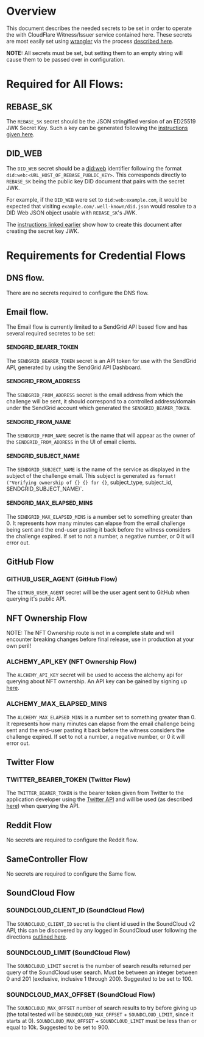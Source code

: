# Overview

This document describes the needed secrets to be set in order to operate the with CloudFlare Witness/Issuer service contained here. These secrets are most easily set using [wrangler](https://developers.cloudflare.com/workers/wrangler/get-started/) via the process [described here](https://blog.cloudflare.com/workers-secrets-environment/).

**NOTE:** All secrets must be set, but setting them to an empty string will cause them to be passed over in configuration. 

# Required for All Flows:
## REBASE_SK
The `REBASE_SK` secret should be the JSON stringified version of an ED25519 JWK Secret Key. Such a key can be generated following the [instructions given here](https://www.spruceid.dev/didkit/didkit-examples/did-web-in-minutes).

## DID_WEB
The `DID_WEB` secret should be a [did:web](https://w3c-ccg.github.io/did-method-web/) identifier following the format `did:web:<URL_HOST_OF_REBASE_PUBLIC_KEY>`. This corresponds directly to `REBASE_SK` being the public key DID document that pairs with the secret JWK. 

For example, if the `DID_WEB` were set to `did:web:example.com`, it would be expected that visiting `example.com/.well-known/did.json` would resolve to a DID Web JSON object usable with `REBASE_SK`'s JWK. 

The [instructions linked earlier](https://www.spruceid.dev/didkit/didkit-examples/did-web-in-minutes) show how to create this document after creating the secret key JWK.

# Requirements for Credential Flows

## DNS flow.

There are no secrets required to configure the DNS flow.

## Email flow.

The Email flow is currently limited to a SendGrid API based flow and has several required secretes to be set:

#### SENDGRID_BEARER_TOKEN
The `SENDGRID_BEARER_TOKEN` secret is an API token for use with the SendGrid API, generated by using the SendGrid API Dashboard.

#### SENDGRID_FROM_ADDRESS
The `SENDGRID_FROM_ADDRESS` secret is the email address from which the challenge will be sent, it should correspond to a controlled address/domain under the SendGrid account which generated the `SENDGRID_BEARER_TOKEN`.

#### SENDGRID_FROM_NAME
The `SENDGRID_FROM_NAME` secret is the name that will appear as the owner of the `SENDGRID_FROM_ADDRESS` in the UI of email clients.

#### SENDGRID_SUBJECT_NAME
The `SENDGRID_SUBJECT_NAME` is the name of the service as displayed in the subject of the challenge email. This subject is generated as `format!("Verifying ownership of {} {} for {}`, subject_type, subject_id, SENDGRID_SUBJECT_NAME)`.

#### SENDGRID_MAX_ELAPSED_MINS
The `SENDGRID_MAX_ELAPSED_MINS` is a number set to something greater than 0. It represents how many minutes can elapse from the email challenge being sent and the end-user pasting it back before the witness considers the challenge expired. If set to not a number, a negative number, or 0 it will error out.

## GitHub Flow

### GITHUB_USER_AGENT (GitHub Flow)
The `GITHUB_USER_AGENT` secret will be the user agent sent to GitHub when querying it's public API.

## NFT Ownership Flow

NOTE: The NFT Ownership route is not in a complete state and will encounter breaking changes before final release, use in production at your own peril!
### ALCHEMY_API_KEY (NFT Ownership Flow)
The `ALCHEMY_API_KEY` secret will be used to access the alchemy api for querying about NFT ownership. An API key can be gained by signing up [here](https://docs.alchemy.com/reference/api-overview).

### ALCHEMY_MAX_ELAPSED_MINS
The `ALCHEMY_MAX_ELAPSED_MINS` is a number set to something greater than 0. It represents how many minutes can elapse from the email challenge being sent and the end-user pasting it back before the witness considers the challenge expired. If set to not a number, a negative number, or 0 it will error out.
## Twitter Flow
### TWITTER_BEARER_TOKEN (Twitter Flow)
The `TWITTER_BEARER_TOKEN` is the bearer token given from Twitter to the application developer using the [Twitter API](https://developer.twitter.com/en/docs/twitter-api) and will be used (as described [here](https://developer.twitter.com/en/docs/authentication/oauth-2-0/bearer-tokens)) when querying the API.

## Reddit Flow

No secrets are required to configure the Reddit flow.

## SameController Flow

No secrets are required to configure the Same flow.

## SoundCloud Flow
### SOUNDCLOUD_CLIENT_ID (SoundCloud Flow)
The `SOUNDCLOUD_CLIENT_ID` secret is the client id used in the SoundCloud v2 API, this can be discovered by any logged in SoundCloud user following the directions [outlined here](https://stackoverflow.com/a/54174507).

### SOUNDCLOUD_LIMIT (SoundCloud Flow)
The `SOUNDCLOUD_LIMIT` secret is the number of search results returned per query of the SoundCloud user search. Must be between an integer between 0 and 201 (exclusive, inclusive 1 through 200). Suggested to be set to 100.

### SOUNDCLOUD_MAX_OFFSET (SoundCloud Flow)
The `SOUNDCLOUD_MAX_OFFSET` number of search results to try before giving up (the total tested will be `SOUNDCLOUD_MAX_OFFSET` + `SOUNDCLOUD_LIMIT`, since it starts at 0). `SOUNDCLOUD_MAX_OFFSET` + `SOUNDCLOUD_LIMIT` must be less than or equal to 10k. Suggested to be set to 900.
